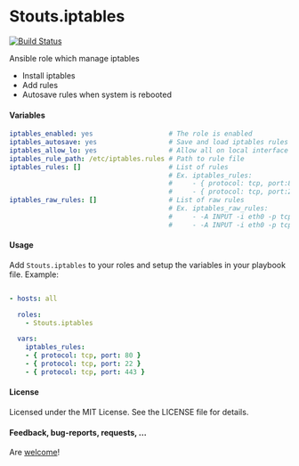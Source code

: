Stouts.iptables
===============

[![Build Status](https://travis-ci.org/Stouts/Stouts.hostname.png)](https://travis-ci.org/Stouts/Stouts.hostname)

Ansible role which manage iptables

* Install iptables
* Add rules
* Autosave rules when system is rebooted

#### Variables

```yaml
iptables_enabled: yes                   # The role is enabled
iptables_autosave: yes                  # Save and load iptables rules when system is rebooted
iptables_allow_lo: yes                  # Allow all on local interface
iptables_rule_path: /etc/iptables.rules # Path to rule file
iptables_rules: []                      # List of rules
                                        # Ex. iptables_rules:
                                        #     - { protocol: tcp, port:80 }
                                        #     - { protocol: tcp, port:22 }
iptables_raw_rules: []                  # List of raw rules
                                        # Ex. iptables_raw_rules:
                                        #     - -A INPUT -i eth0 -p tcp -m tcp --dport 22 -j ACCEPT
                                        #     - -A INPUT -i eth0 -p tcp -m tcp --dport 80 -j ACCEPT
```

#### Usage

Add `Stouts.iptables` to your roles and setup the variables in your playbook file.
Example:

```yaml

- hosts: all

  roles:
    - Stouts.iptables

  vars:
    iptables_rules:
    - { protocol: tcp, port: 80 }
    - { protocol: tcp, port: 22 }
    - { protocol: tcp, port: 443 }
```

#### License

Licensed under the MIT License. See the LICENSE file for details.

#### Feedback, bug-reports, requests, ...

Are [welcome](https://github.com/Stouts/Stouts.hostname/issues)!

